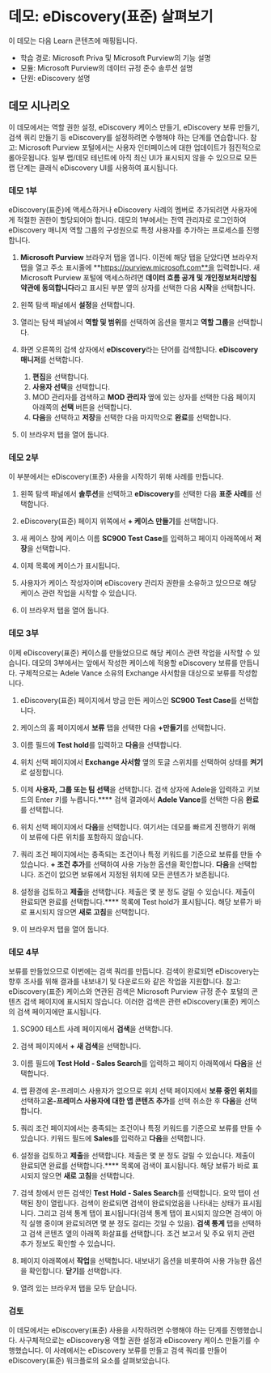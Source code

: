 <!---
---
데모: 제목: 'eDiscovery 살펴보기' 학습 경로/모듈/단원: '학습 경로: Microsoft Priva 및 Microsoft Purview의 기능 설명, 모듈 3: Microsoft Purview의 데이터 규정 준수 솔루션 설명, 단원 2: eDiscovery 설명'
---
--->

# 데모: eDiscovery(표준) 살펴보기

이 데모는 다음 Learn 콘텐츠에 매핑됩니다.

- 학습 경로: Microsoft Priva 및 Microsoft Purview의 기능 설명
- 모듈: Microsoft Purview의 데이터 규정 준수 솔루션 설명
- 단원:  eDiscovery 설명

## 데모 시나리오

이 데모에서는 역할 권한 설정, eDiscovery 케이스 만들기, eDiscovery 보류 만들기, 검색 쿼리 만들기 등 eDiscovery를 설정하려면 수행해야 하는 단계를 연습합니다.  참고: Microsoft Purview 포털에서는 사용자 인터페이스에 대한 업데이트가 점진적으로 롤아웃됩니다. 일부 랩/데모 테넌트에 아직 최신 UI가 표시되지 않을 수 있으므로 모든 랩 단계는 클래식 eDiscovery UI를 사용하여 표시됩니다.

### 데모 1부

eDiscovery(표준)에 액세스하거나 eDiscovery 사례의 멤버로 추가되려면 사용자에게 적절한 권한이 할당되어야 합니다. 데모의 1부에서는 전역 관리자로 로그인하여 eDiscovery 매니저 역할 그룹의 구성원으로 특정 사용자를 추가하는 프로세스를 진행합니다.

1. **Microsoft Purview** 브라우저 탭을 엽니다. 이전에 해당 탭을 닫았다면 브라우저 탭을 열고 주소 표시줄에 **https://purview.microsoft.com**을 입력합니다. 새 Microsoft Purview 포털에 액세스하려면 **데이터 흐름 공개 및 개인정보처리방침 약관에 동의합니다**라고 표시된 부분 옆의 상자를 선택한 다음 **시작**을 선택합니다.  
1. 왼쪽 탐색 패널에서 **설정**을 선택합니다.
1. 열리는 탐색 패널에서 **역할 및 범위**를 선택하여 옵션을 펼치고 **역할 그룹**을 선택합니다.
1. 화면 오른쪽의 검색 상자에서 **eDiscovery**라는 단어를 검색합니다.  **eDiscovery 매니저**를 선택합니다.
    1. **편집**을 선택합니다.
    1. **사용자 선택**을 선택합니다.
    1. MOD 관리자를 검색하고 **MOD 관리자** 옆에 있는 상자를 선택한 다음 페이지 아래쪽의 **선택** 버튼을 선택합니다.
    1. **다음**을 선택하고 **저장**을 선택한 다음 마지막으로 **완료**를 선택합니다.

1. 이 브라우저 탭을 열어 둡니다.

### 데모 2부

이 부분에서는 eDiscovery(표준) 사용을 시작하기 위해 사례를 만듭니다.

1. 왼쪽 탐색 패널에서 **솔루션**을 선택하고 **eDiscovery**를 선택한 다음 **표준 사례**를 선택합니다.

1. eDiscovery(표준) 페이지 위쪽에서 **+ 케이스 만들기**를 선택합니다.

1. 새 케이스 창에 케이스 이름 **SC900 Test Case**를 입력하고 페이지 아래쪽에서 **저장**을 선택합니다.

1. 이제 목록에 케이스가 표시됩니다.

1. 사용자가 케이스 작성자이며 eDiscovery 관리자 권한을 소유하고 있으므로 해당 케이스 관련 작업을 시작할 수 있습니다.  

1. 이 브라우저 탭을 열어 둡니다.

### 데모 3부

이제 eDiscovery(표준) 케이스를 만들었으므로 해당 케이스 관련 작업을 시작할 수 있습니다.  데모의 3부에서는 앞에서 작성한 케이스에 적용할 eDiscovery 보류를 만듭니다.  구체적으로는 Adele Vance 소유의 Exchange 사서함을 대상으로 보류를 작성합니다.

1. eDiscovery(표준) 페이지에서 방금 만든 케이스인 **SC900 Test Case**를 선택합니다.

1. 케이스의 홈 페이지에서 **보류** 탭을 선택한 다음 **+만들기**를 선택합니다.

1. 이름 필드에 **Test hold**를 입력하고 **다음**을 선택합니다.

1. 위치 선택 페이지에서 **Exchange 사서함** 옆의 토글 스위치를 선택하여 상태를 **켜기**로 설정합니다.  

1. 이제 **사용자, 그룹 또는 팀 선택**을 선택합니다.  검색 상자에 Adele을 입력하고 키보드의 Enter 키를 누릅니다.**** 검색 결과에서 **Adele Vance**를 선택한 다음 **완료**를 선택합니다.

1. 위치 선택 페이지에서 **다음**을 선택합니다.  여기서는 데모를 빠르게 진행하기 위해 이 보류에 다른 위치를 포함하지 않습니다.

1. 쿼리 조건 페이지에서는 충족되는 조건이나 특정 키워드를 기준으로 보류를 만들 수 있습니다. **+ 조건 추가**를 선택하여 사용 가능한 옵션을 확인합니다.  **다음**을 선택합니다. 조건이 없으면 보류에서 지정된 위치에 모든 콘텐츠가 보존됩니다.

1. 설정을 검토하고 **제출**을 선택합니다. 제출은 몇 분 정도 걸릴 수 있습니다. 제출이 완료되면 완료를 선택합니다.****  목록에 Test hold가 표시됩니다.  해당 보류가 바로 표시되지 않으면 **새로 고침**을 선택합니다.

1. 이 브라우저 탭을 열어 둡니다.

### 데모 4부

보류를 만들었으므로 이번에는 검색 쿼리를 만듭니다.  검색이 완료되면 eDiscovery는 향후 조사를 위해 결과를 내보내기 및 다운로드와 같은 작업을 지원합니다.   참고: eDiscovery(표준) 케이스와 연관된 검색은 Microsoft Purview 규정 준수 포털의 콘텐츠 검색 페이지에 표시되지 않습니다. 이러한 검색은 관련 eDiscovery(표준) 케이스의 검색 페이지에만 표시됩니다.

1. SC900 테스트 사례 페이지에서 **검색**을 선택합니다.

1. 검색 페이지에서 **+ 새 검색**을 선택합니다.

1. 이름 필드에 **Test Hold - Sales Search**를 입력하고 페이지 아래쪽에서 **다음**을 선택합니다.

1. 랩 환경에 온-프레미스 사용자가 없으므로 위치 선택 페이지에서 **보류 중인 위치**를 선택하고**온-프레미스 사용자에 대한 앱 콘텐츠 추가**를 선택 취소한 후 **다음**을 선택합니다.

1. 쿼리 조건 페이지에서는 충족되는 조건이나 특정 키워드를 기준으로 보류를 만들 수 있습니다. 키워드 필드에 **Sales**를 입력하고 **다음**을 선택합니다.

1. 설정을 검토하고 **제출**을 선택합니다. 제출은 몇 분 정도 걸릴 수 있습니다. 제출이 완료되면 완료를 선택합니다.****  목록에 검색이 표시됩니다.  해당 보류가 바로 표시되지 않으면 **새로 고침**을 선택합니다.

1. 검색 창에서 만든 검색인 **Test Hold - Sales Search**를 선택합니다.  요약 탭이 선택된 창이 열립니다.  검색이 완료되면 검색이 완료되었음을 나타내는 상태가 표시됩니다.  그리고 검색 통계 탭이 표시됩니다(검색 통계 탭이 표시되지 않으면 검색이 아직 실행 중이며 완료되려면 몇 분 정도 걸리는 것일 수 있음).  **검색 통계** 탭을 선택하고 검색 콘텐츠 옆의 아래쪽 화살표를 선택합니다.  조건 보고서 및 주요 위치 관련 추가 정보도 확인할 수 있습니다.  

1. 페이지 아래쪽에서 **작업**을 선택합니다.  내보내기 옵션을 비롯하여 사용 가능한 옵션을 확인합니다. **닫기**를 선택합니다.

1. 열려 있는 브라우저 탭을 모두 닫습니다.

### 검토

이 데모에서는 eDiscovery(표준) 사용을 시작하려면 수행해야 하는 단계를 진행했습니다. 사구체적으로는 eDiscovery용 역할 권한 설정과 eDiscovery 케이스 만들기를 수행했습니다.  이 사례에서는 eDiscovery 보류를 만들고 검색 쿼리를 만들어 eDiscovery(표준) 워크플로의 요소를 살펴보았습니다.
